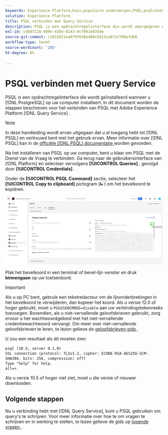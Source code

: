 ```yaml
---
keywords: Experience Platform;huis;populaire onderwerpen;PSQL;psqlconnect met de vraagdienst;de dienst van de vraag;de vraagdienst;
solution: Experience Platform
title: PSQL verbinden met Query Service
description: PSQL is een opdrachtregelinterface die wordt weergegeven wanneer u PostgreSQL op uw computer installeert. U kunt het installeren door deze instructies te volgen.
exl-id: ceb07128-409e-42be-8143-0cf681d435de
source-git-commit: c2832821ea6f9f630e480c6412ca07af788efd66
workflow-type: tm+mt
source-wordcount: '285'
ht-degree: 0%

---
```


# PSQL verbinden met Query Service

PSQL is een opdrachtregelinterface die wordt geïnstalleerd wanneer u [!DNL PostgreSQL] op uw computer installeert. In dit document worden de stappen beschreven voor het verbinden van PSQL met Adobe Experience Platform [!DNL Query Service] .

>[!NOTE]
>
> In deze handleiding wordt ervan uitgegaan dat u al toegang hebt tot [!DNL PSQL] en vertrouwd bent met het gebruik ervan. Meer informatie over [!DNL PSQL] kan in de [ officiële  [!DNL PSQL]  documentatie ](https://www.postgresql.org/docs/current/app-psql.html) worden gevonden.

Na het installeren van PSQL op uw computer, bent u klaar om PSQL met de Dienst van de Vraag te verbinden. Ga terug naar de gebruikersinterface van [!DNL Platform] en selecteer vervolgens **[!UICONTROL Queries]** , gevolgd door **[!UICONTROL Credentials]** .

Onder de **[!UICONTROL PSQL Command]** sectie, selecteer het **[!UICONTROL Copy to clipboard]** pictogram (![ Pictogram van het Exemplaar ](/help/images/icons/copy.png)) om het bevelkoord te kopiëren.

![ het lusje van Referenties van het dashboard van Vragen met het benadrukte exemplaarpictogram.](../images/clients/psql/connect-bi.png)

Plak het bevelkoord in een terminal of bevel-lijn venster en druk **binnengaan** op uw toetsenbord.

>[!IMPORTANT]
>
>Als u op PC bent, gebruik een tekstredacteur om de lijnonderbrekingen in het bevelkoord te verwijderen, dan kopieer het koord. Als u versie 12.0 of hoger gebruikt, moet u `PGGSSENCMODE=disable` aan uw verbindingstekenreeks toevoegen. Bovendien, als u niet-vervallende geloofsbrieven gebruikt, zorg ervoor u het wachtwoordgebied met het niet-vervallende credentiewachtwoord vervangt. Om meer over niet-vervallende geloofsbrieven te leren, te lezen gelieve de [ geloofsbrieven gids ](../ui/credentials.md).

U zou een resultaat als dit moeten zien:

```shell
psql (10.5, server 0.1.0)
SSL connection (protocol: TLSv1.2, cipher: ECDHE-RSA-AES256-GCM-SHA384, bits: 256, compression: off)
Type "help" for help.
all=>
```

Als u versie 10.5 of hoger niet ziet, moet u die versie of nieuwer downloaden.

## Volgende stappen

Nu u verbinding hebt met [!DNL Query Service], kunt u PSQL gebruiken om query&#39;s te schrijven. Voor meer informatie over hoe te om vragen te schrijven en in werking te stellen, te lezen gelieve de gids op [ lopende vragen ](../best-practices/writing-queries.md).

